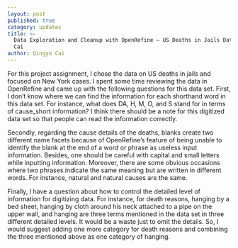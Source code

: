 ```yaml
---
layout: post
published: true
category: updates
title: >-
  Data Exploration and Cleanup with OpenRefine – US Deaths in Jails Data: Qingyu
  Cai
author: Qingyu Cai
---
```

For this project assignment, I chose the data on US deaths in jails and focused on New York cases. I spent some time reviewing the data in OpenRefine and came up with the following questions for this data set.
First, I don’t know where we can find the information for each shorthand word in this data set. For instance, what does DA, H, M, O, and S stand for in terms of cause_short information? I think there should be a note for this digitized data set so that people can read the information correctly.

Secondly, regarding the cause details of the deaths, blanks create two different name facets because of OpenRefine’s feature of being unable to identify the blank at the end of a word or phrase as useless input information. Besides, one should be careful with capital and small letters while inputting information. Moreover, there are some obvious occasions where two phrases indicate the same meaning but are written in different words. For instance, natural and natural causes are the same. 

Finally, I have a question about how to control the detailed level of information for digitizing data. For instance, for death reasons, hanging by a bed sheet, hanging by cloth around his neck attached to a pipe on the upper wall, and hanging are three terms mentioned in the data set in three different detailed levels. It would be a waste just to omit the details. So, I would suggest adding one more category for death reasons and combining the three mentioned above as one category of hanging.

